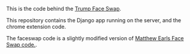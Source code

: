 This is the code behind the [Trump Face Swap](https://chrome.google.com/webstore/detail/trump-face-swap/dildjblgglmoojcjbiolhopleloboikd).

This repository contains the Django app running on the server, and the chrome extension code.

The faceswap code is a slightly modified version of [Matthew Earls Face Swap code.](https://github.com/matthewearl/faceswap).
